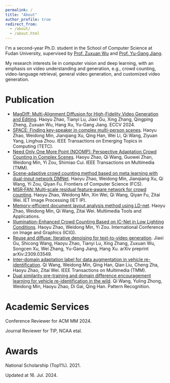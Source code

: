 ```yaml
---
permalink: /
title: "About"
author_profile: true
redirect_from: 
  - /about/
  - /about.html
---
```


I'm a second-year Ph.D. student in the School of Computer Science at Fudan University, supervised by [Prof. Zuxuan Wu](https://zxwu.azurewebsites.net/) and [Prof. Yu-Gang Jiang](https://scholar.google.com/citations?user=f3_FP8AAAAAJ&hl=zh-CN).

My research interests lie in computer vision and deep learning, with an emphasis on video understanding and generation, e.g., crowd counting, video-language retrieval, general video generation, and customized video generation.

Publication
======
* [MagDiff: Multi-Alignment Diffusion for High-Fidelity Video Generation and Editing](https://arxiv.org/abs/2311.17338). Haoyu Zhao, Tianyi Lu, Jiaxi Gu, Xing Zhang, Qingping Zheng, Zuxuan Wu, Hang Xu, Yu-Gang Jiang. ECCV 2024.
* [SPACE: Finding key-speaker in complex multi-person scenes](https://ieeexplore.ieee.org/abstract/document/9556626). Haoyu Zhao, Weidong Min, Jianqiang Xu, Qing Han, Wei Li, Qi Wang, Ziyuan Yang, Linghua Zhou. IEEE Transactions on Emerging Topics in Computing (TETC).
* [Need Only One More Point (NOOMP): Perspective Adaptation Crowd Counting in Complex Scenes](https://ieeexplore.ieee.org/abstract/document/9992082). Haoyu Zhao, Qi Wang, Guowei Zhan, Weidong Min, Yi Zou, Shimiao Cui. IEEE Transactions on Multimedia (TMM).
* [Scene-adaptive crowd counting method based on meta learning with dual-input network DMNet](https://link.springer.com/article/10.1007/s11704-021-1207-x). Haoyu Zhao, Weidong Min, Jianqiang Xu, Qi Wang, Yi Zou, Qiyan Fu. Frontiers of Computer Science (FCS).
* [MSR‐FAN: Multi‐scale residual feature‐aware network for crowd counting](https://ietresearch.onlinelibrary.wiley.com/doi/abs/10.1049/ipr2.12175). Haoyu Zhao, Weidong Min, Xin Wei, Qi Wang, Qiyan Fu, Zitai Wei. IET Image Processing (IET IP).
* [Memory-efficient document layout analysis method using LD-net](https://link.springer.com/article/10.1007/s11042-022-12497-9). Haoyu Zhao, Weidong Min, Qi Wang, Zitai Wei. Multimedia Tools and Applications.
* [Illumination-Enhanced Crowd Counting Based on IC-Net in Low Lighting Conditions](https://link.springer.com/chapter/10.1007/978-3-030-87355-4_19). Haoyu Zhao, Weidong Min, Yi Zou. International Conference on Image and Graphics (ICIG).
* [Reuse and diffuse: Iterative denoising for text-to-video generation](https://arxiv.org/abs/2309.03549). Jiaxi Gu, Shicong Wang, Haoyu Zhao, Tianyi Lu, Xing Zhang, Zuxuan Wu, Songcen Xu, Wei Zhang, Yu-Gang Jiang, Hang Xu. arXiv preprint arXiv:2309.03549.
* [Inter-domain adaptation label for data augmentation in vehicle re-identification](https://ieeexplore.ieee.org/abstract/document/9513554). Qi Wang, Weidong Min, Qing Han, Qian Liu, Cheng Zha, Haoyu Zhao, Zitai Wei. IEEE Transactions on Multimedia (TMM).
* [Dual similarity pre-training and domain difference encouragement learning for vehicle re-identification in the wild](https://www.sciencedirect.com/science/article/pii/S0031320323002133). Qi Wang, Yuling Zhong, Weidong Min, Haoyu Zhao, Di Gai, Qing Han. Pattern Recognition.

Academic Services
======
Conference Reviewer for ACM MM 2024.

Journal Reviewer for TIP, NCAA etal.

Awards
======
National Scholarship (Top1%). 2021.

Updated at 16. Jul. 2024.